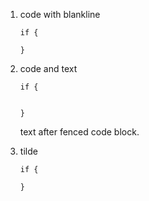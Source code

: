 1. code with blankline
   ```
   if {
   
   }
   ```

2. code and text
   ```
   if {
   
   
   }
   ```
   text after fenced code block.

3. tilde
   ~~~
   if {
   
   }
   ~~~


